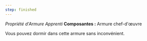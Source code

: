 ```yaml
---
step: finished
---
```

_Propriété d'Armure Apprenti_
__Composantes :__ Armure chef-d'œuvre

Vous pouvez dormir dans cette armure sans inconvénient.